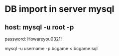# DB import in server mysql
## host: mysql -u root -p
password: Howareyou0321!

mysql -u username -p bcgame < bcgame.sql